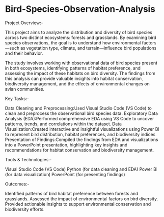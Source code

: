 # Bird-Species-Observation-Analysis

Project Overview:-

This project aims to analyze the distribution and diversity of bird species across two distinct ecosystems: forests and grasslands. By examining bird species observations, the goal is to understand how environmental factors—such as vegetation type, climate, and terrain—influence bird populations and their behavior.

The study involves working with observational data of bird species present in both ecosystems, identifying patterns of habitat preference, and assessing the impact of these habitats on bird diversity. The findings from this analysis can provide valuable insights into habitat conservation, biodiversity management, and the effects of environmental changes on avian communities.

Key Tasks:-

Data Cleaning and Preprocessing:Used Visual Studio Code (VS Code) to clean and preprocess the observational bird species data. Exploratory Data Analysis (EDA):Performed comprehensive EDA using VS Code to uncover patterns, trends, and correlations within the dataset. Data Visualization:Created interactive and insightful visualizations using Power BI to represent bird distribution, habitat preferences, and biodiversity indices. Presentation of Findings:Compiled the findings from EDA and visualizations into a PowerPoint presentation, highlighting key insights and recommendations for habitat conservation and biodiversity management.

Tools & Technologies:-

Visual Studio Code (VS Code) Python (for data cleaning and EDA) Power BI (for data visualization) PowerPoint (for presenting findings)

Outcomes:-

Identified patterns of bird habitat preference between forests and grasslands. Assessed the impact of environmental factors on bird diversity. Provided actionable insights to support environmental conservation and biodiversity efforts.
